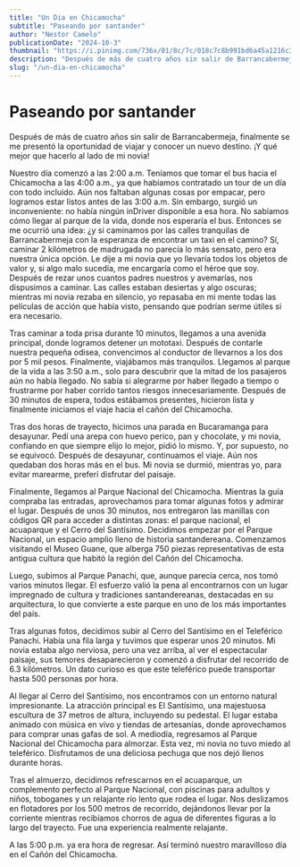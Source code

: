 ```yaml
---
title: "Un Dia en Chicamocha"
subtitle: "Paseando por santander"
author: "Nestor Camelo"
publicationDate: "2024-10-3"
thumbnail: "https://i.pinimg.com/736x/01/8c/7c/018c7c8b991bd6a45a1216c3e01278b6.jpg"
description: "Después de más de cuatro años sin salir de Barrancabermeja, finalmente se me presentó la oportunidad de viajar y conocer un nuevo destino. ¡Y qué mejor que hacerlo al lado de mi novia!"
slug: "/un-dia-en-chicamocha"
---
```


# Paseando por santander

Después de más de cuatro años sin salir de Barrancabermeja, finalmente se me presentó la oportunidad de viajar y conocer un nuevo destino. ¡Y qué mejor que hacerlo al lado de mi novia!

Nuestro día comenzó a las 2:00 a.m. Teníamos que tomar el bus hacia el Chicamocha a las 4:00 a.m., ya que habíamos contratado un tour de un día con todo incluido. Aún nos faltaban algunas cosas por empacar, pero logramos estar listos antes de las 3:00 a.m. Sin embargo, surgió un inconveniente: no había ningún inDriver disponible a esa hora. No sabíamos cómo llegar al parque de la vida, donde nos esperaría el bus. Entonces se me ocurrió una idea: ¿y si caminamos por las calles tranquilas de Barrancabermeja con la esperanza de encontrar un taxi en el camino? Sí, caminar 2 kilómetros de madrugada no parecía lo más sensato, pero era nuestra única opción. Le dije a mi novia que yo llevaría todos los objetos de valor y, si algo malo sucedía, me encargaría como el héroe que soy. Después de rezar unos cuantos padres nuestros y avemarías, nos dispusimos a caminar. Las calles estaban desiertas y algo oscuras; mientras mi novia rezaba en silencio, yo repasaba en mi mente todas las películas de acción que había visto, pensando que podrían serme útiles si era necesario.

Tras caminar a toda prisa durante 10 minutos, llegamos a una avenida principal, donde logramos detener un mototaxi. Después de contarle nuestra pequeña odisea, convencimos al conductor de llevarnos a los dos por 5 mil pesos. Finalmente, viajábamos más tranquilos. Llegamos al parque de la vida a las 3:50 a.m., solo para descubrir que la mitad de los pasajeros aún no había llegado. No sabía si alegrarme por haber llegado a tiempo o frustrarme por haber corrido tantos riesgos innecesariamente. Después de 30 minutos de espera, todos estábamos presentes, hicieron lista y finalmente iniciamos el viaje hacia el cañón del Chicamocha.

Tras dos horas de trayecto, hicimos una parada en Bucaramanga para desayunar. Pedí una arepa con huevo perico, pan y chocolate, y mi novia, confiando en que siempre elijo lo mejor, pidió lo mismo. Y, por supuesto, no se equivocó. Después de desayunar, continuamos el viaje. Aún nos quedaban dos horas más en el bus. Mi novia se durmió, mientras yo, para evitar marearme, preferí disfrutar del paisaje.

Finalmente, llegamos al Parque Nacional del Chicamocha. Mientras la guía compraba las entradas, aprovechamos para tomar algunas fotos y admirar el lugar. Después de unos 30 minutos, nos entregaron las manillas con códigos QR para acceder a distintas zonas: el parque nacional, el acuaparque y el Cerro del Santísimo. Decidimos empezar por el Parque Nacional, un espacio amplio lleno de historia santandereana. Comenzamos visitando el Museo Guane, que alberga 750 piezas representativas de esta antigua cultura que habitó la región del Cañón del Chicamocha.

Luego, subimos al Parque Panachi, que, aunque parecía cerca, nos tomó varios minutos llegar. El esfuerzo valió la pena al encontrarnos con un lugar impregnado de cultura y tradiciones santandereanas, destacadas en su arquitectura, lo que convierte a este parque en uno de los más importantes del país.

Tras algunas fotos, decidimos subir al Cerro del Santísimo en el Teleférico Panachi. Había una fila larga y tuvimos que esperar unos 20 minutos. Mi novia estaba algo nerviosa, pero una vez arriba, al ver el espectacular paisaje, sus temores desaparecieron y comenzó a disfrutar del recorrido de 6.3 kilómetros. Un dato curioso es que este teleférico puede transportar hasta 500 personas por hora.

Al llegar al Cerro del Santísimo, nos encontramos con un entorno natural impresionante. La atracción principal es El Santísimo, una majestuosa escultura de 37 metros de altura, incluyendo su pedestal. El lugar estaba animado con música en vivo y tiendas de artesanías, donde aprovechamos para comprar unas gafas de sol. A mediodía, regresamos al Parque Nacional del Chicamocha para almorzar. Esta vez, mi novia no tuvo miedo al teleférico. Disfrutamos de una deliciosa pechuga que nos dejó llenos durante horas.

Tras el almuerzo, decidimos refrescarnos en el acuaparque, un complemento perfecto al Parque Nacional, con piscinas para adultos y niños, toboganes y un relajante río lento que rodea el lugar. Nos deslizamos en flotadores por los 500 metros de recorrido, dejándonos llevar por la corriente mientras recibíamos chorros de agua de diferentes figuras a lo largo del trayecto. Fue una experiencia realmente relajante.

A las 5:00 p.m. ya era hora de regresar. Así terminó nuestro maravilloso día en el Cañón del Chicamocha.
